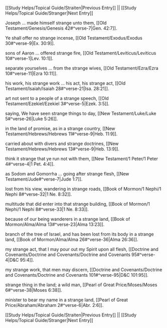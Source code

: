 [[Study Helps/Topical Guide/Straiten|Previous Entry]]  ||  [[Study Helps/Topical Guide/Stranger|Next Entry]]

 Joseph ... made himself strange unto them, [[Old Testament/Genesis/Genesis 42#^verse-7|Gen. 42:7]].

 Ye shall offer no strange incense, [[Old Testament/Exodus/Exodus 30#^verse-9|Ex. 30:9]].

 sons of Aaron ... offered strange fire, [[Old Testament/Leviticus/Leviticus 10#^verse-1|Lev. 10:1]].

 separate yourselves ... from the strange wives, [[Old Testament/Ezra/Ezra 10#^verse-11|Ezra 10:11]].

 his work, his strange work ... his act, his strange act, [[Old Testament/Isaiah/Isaiah 28#^verse-21|Isa. 28:21]].

 art not sent to a people of a strange speech, [[Old Testament/Ezekiel/Ezekiel 3#^verse-5|Ezek. 3:5]].

 saying, We have seen strange things to day, [[New Testament/Luke/Luke 5#^verse-26|Luke 5:26]].

 in the land of promise, as in a strange country, [[New Testament/Hebrews/Hebrews 11#^verse-9|Heb. 11:9]].

 carried about with divers and strange doctrines, [[New Testament/Hebrews/Hebrews 13#^verse-9|Heb. 13:9]].

 think it strange that ye run not with them, [[New Testament/1 Peter/1 Peter 4#^verse-4|1 Pet. 4:4]].

 as Sodom and Gomorrha ... going after strange flesh, [[New Testament/Jude#^verse-7|Jude 1:7]].

 lost from his view, wandering in strange roads, [[Book of Mormon/1 Nephi/1 Nephi 8#^verse-32|1 Ne. 8:32]].

 multitude that did enter into that strange building, [[Book of Mormon/1 Nephi/1 Nephi 8#^verse-33|1 Ne. 8:33]].

 because of our being wanderers in a strange land, [[Book of Mormon/Alma/Alma 13#^verse-23|Alma 13:23]].

 branch of the tree of Israel, and has been lost from its body in a strange land, [[Book of Mormon/Alma/Alma 26#^verse-36|Alma 26:36]].

 my strange act, that I may pour out my Spirit upon all flesh, [[Doctrine and Covenants/Doctrine and Covenants/Doctrine and Covenants 95#^verse-4|D&C 95:4]].

 my strange work, that men may discern, [[Doctrine and Covenants/Doctrine and Covenants/Doctrine and Covenants 101#^verse-95|D&C 101:95]].

 strange thing in the land; a wild man, [[Pearl of Great Price/Moses/Moses 6#^verse-38|Moses 6:38]].

 minister to bear my name in a strange land, [[Pearl of Great Price/Abraham/Abraham 2#^verse-6|Abr. 2:6]].

[[Study Helps/Topical Guide/Straiten|Previous Entry]]  ||  [[Study Helps/Topical Guide/Stranger|Next Entry]]